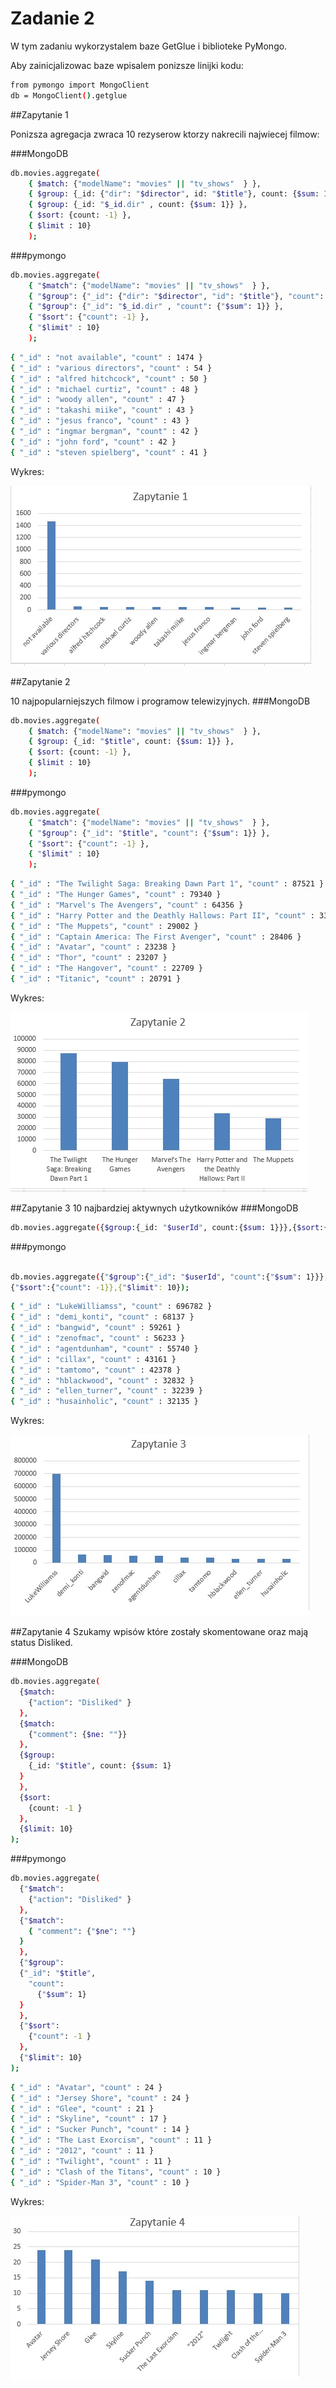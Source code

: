# Zadanie 2
W tym zadaniu wykorzystalem baze GetGlue i biblioteke PyMongo.

Aby zainicjalizowac baze wpisalem ponizsze linijki kodu:

```sh
from pymongo import MongoClient
db = MongoClient().getglue
```
##Zapytanie 1

Ponizsza agregacja zwraca 10 rezyserow ktorzy nakrecili najwiecej filmow:

###MongoDB
```sh
db.movies.aggregate(
    { $match: {"modelName": "movies" || "tv_shows"  } },
    { $group: {_id: {"dir": "$director", id: "$title"}, count: {$sum: 1}} },
    { $group: {_id: "$_id.dir" , count: {$sum: 1}} },
    { $sort: {count: -1} },
    { $limit : 10}
    );
```

###pymongo
```sh
db.movies.aggregate(
    { "$match": {"modelName": "movies" || "tv_shows"  } },
    { "$group": {"_id": {"dir": "$director", "id": "$title"}, "count": {"$sum": 1}} },
    { "$group": {"_id": "$_id.dir" , "count": {"$sum": 1}} },
    { "$sort": {"count": -1} },
    { "$limit" : 10}
    );
```

```sh
{ "_id" : "not available", "count" : 1474 }
{ "_id" : "various directors", "count" : 54 }
{ "_id" : "alfred hitchcock", "count" : 50 }
{ "_id" : "michael curtiz", "count" : 48 }
{ "_id" : "woody allen", "count" : 47 }
{ "_id" : "takashi miike", "count" : 43 }
{ "_id" : "jesus franco", "count" : 43 }
{ "_id" : "ingmar bergman", "count" : 42 }
{ "_id" : "john ford", "count" : 42 }
{ "_id" : "steven spielberg", "count" : 41 }
```

Wykres:

![Zadanie2Zapytanie1.jpg](https://raw.githubusercontent.com/alatoszewski/nosql-mongo/master/Zadanie2Zapytanie1.jpg)

##Zapytanie 2

10 najpopularniejszych filmow i programow telewizyjnych.
###MongoDB
```sh
db.movies.aggregate(
    { $match: {"modelName": "movies" || "tv_shows"  } },
    { $group: {_id: "$title", count: {$sum: 1}} },
    { $sort: {count: -1} },
    { $limit : 10}
    );
  ```  
###pymongo
```sh
db.movies.aggregate(
    { "$match": {"modelName": "movies" || "tv_shows"  } },
    { "$group": {"_id": "$title", "count": {"$sum": 1}} },
    { "$sort": {"count": -1} },
    { "$limit" : 10}
    );
```

```sh
{ "_id" : "The Twilight Saga: Breaking Dawn Part 1", "count" : 87521 }
{ "_id" : "The Hunger Games", "count" : 79340 }
{ "_id" : "Marvel's The Avengers", "count" : 64356 }
{ "_id" : "Harry Potter and the Deathly Hallows: Part II", "count" : 33680 }
{ "_id" : "The Muppets", "count" : 29002 }
{ "_id" : "Captain America: The First Avenger", "count" : 28406 }
{ "_id" : "Avatar", "count" : 23238 }
{ "_id" : "Thor", "count" : 23207 }
{ "_id" : "The Hangover", "count" : 22709 }
{ "_id" : "Titanic", "count" : 20791 }
```
Wykres:

![Zadanie2Zapytanie2.jpg](https://raw.githubusercontent.com/alatoszewski/nosql-mongo/master/Zadanie2Zapytanie2.jpg)

##Zapytanie 3
10 najbardziej aktywnych użytkowników
###MongoDB
```sh
db.movies.aggregate({$group:{_id: "$userId", count:{$sum: 1}}},{$sort:{count: -1}},{$limit: 10});
```
###pymongo
```sh

db.movies.aggregate({"$group":{"_id": "$userId", "count":{"$sum": 1}}},
{"$sort":{"count": -1}},{"$limit": 10});
```

```sh
{ "_id" : "LukeWilliamss", "count" : 696782 }
{ "_id" : "demi_konti", "count" : 68137 }
{ "_id" : "bangwid", "count" : 59261 }
{ "_id" : "zenofmac", "count" : 56233 }
{ "_id" : "agentdunham", "count" : 55740 }
{ "_id" : "cillax", "count" : 43161 }
{ "_id" : "tamtomo", "count" : 42378 }
{ "_id" : "hblackwood", "count" : 32832 }
{ "_id" : "ellen_turner", "count" : 32239 }
{ "_id" : "husainholic", "count" : 32135 }
```
Wykres:

![Zadanie2Zapytanie3.jpg](https://raw.githubusercontent.com/alatoszewski/nosql-mongo/master/Zadanie2Zapytanie3.jpg)

##Zapytanie 4
Szukamy wpisów które zostały skomentowane oraz mają status Disliked.

###MongoDB
```sh
db.movies.aggregate(
  {$match: 
    {"action": "Disliked" }
  },
  {$match:
    {"comment": {$ne: ""}} 
  }, 
  {$group: 
    {_id: "$title", count: {$sum: 1}
  }
  }, 
  {$sort: 
    {count: -1 }
  }, 
  {$limit: 10}
);
```
###pymongo
```sh
db.movies.aggregate(
  {"$match": 
    {"action": "Disliked" }
  },
  {"$match": 
    { "comment": {"$ne": ""}
  }
  },
  {"$group": 
  {"_id": "$title", 
    "count": 
      {"$sum": 1}
  } 
  }, 
  {"$sort": 
    {"count": -1 }
  }, 
  {"$limit": 10} 
);
```	

```sh
{ "_id" : "Avatar", "count" : 24 }
{ "_id" : "Jersey Shore", "count" : 24 }
{ "_id" : "Glee", "count" : 21 }
{ "_id" : "Skyline", "count" : 17 }
{ "_id" : "Sucker Punch", "count" : 14 }
{ "_id" : "The Last Exorcism", "count" : 11 }
{ "_id" : "2012", "count" : 11 }
{ "_id" : "Twilight", "count" : 11 }
{ "_id" : "Clash of the Titans", "count" : 10 }
{ "_id" : "Spider-Man 3", "count" : 10 }
```

Wykres:

![Zadanie2Zapytanie4.jpg](https://raw.githubusercontent.com/alatoszewski/nosql-mongo/master/Zadanie2Zapytanie4.jpg)